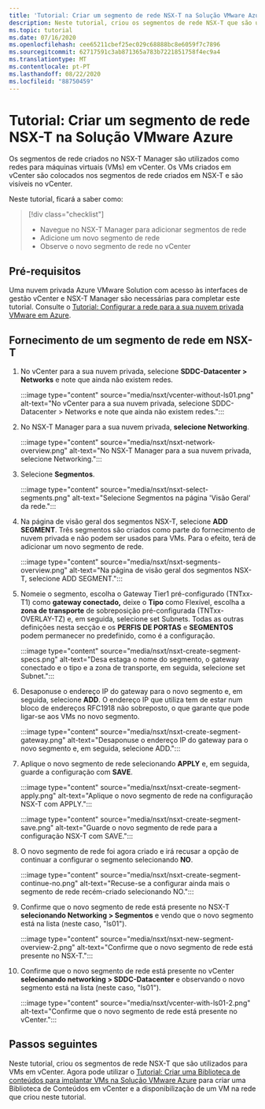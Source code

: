 ```yaml
---
title: 'Tutorial: Criar um segmento de rede NSX-T na Solução VMware Azure'
description: Neste tutorial, criou os segmentos de rede NSX-T que são usados para VMs em vCenter
ms.topic: tutorial
ms.date: 07/16/2020
ms.openlocfilehash: cee65211cbef25ec029c68888bc8e6059f7c7896
ms.sourcegitcommit: 62717591c3ab871365a783b7221851758f4ec9a4
ms.translationtype: MT
ms.contentlocale: pt-PT
ms.lasthandoff: 08/22/2020
ms.locfileid: "88750459"
---
```

# <a name="tutorial-create-an-nsx-t-network-segment-in-azure-vmware-solution"></a>Tutorial: Criar um segmento de rede NSX-T na Solução VMware Azure

Os segmentos de rede criados no NSX-T Manager são utilizados como redes para máquinas virtuais (VMs) em vCenter. Os VMs criados em vCenter são colocados nos segmentos de rede criados em NSX-T e são visíveis no vCenter.

Neste tutorial, ficará a saber como:

> [!div class="checklist"]
> * Navegue no NSX-T Manager para adicionar segmentos de rede
> * Adicione um novo segmento de rede
> * Observe o novo segmento de rede no vCenter

## <a name="prerequisites"></a>Pré-requisitos

Uma nuvem privada Azure VMware Solution com acesso às interfaces de gestão vCenter e NSX-T Manager são necessárias para completar este tutorial. Consulte o [Tutorial: Configurar a rede para a sua nuvem privada VMware em Azure](tutorial-configure-networking.md).

## <a name="provision-a-network-segment-in-nsx-t"></a>Fornecimento de um segmento de rede em NSX-T

1. No vCenter para a sua nuvem privada, selecione **SDDC-Datacenter > Networks** e note que ainda não existem redes.

   :::image type="content" source="media/nsxt/vcenter-without-ls01.png" alt-text="No vCenter para a sua nuvem privada, selecione SDDC-Datacenter > Networks e note que ainda não existem redes.":::

1. No NSX-T Manager para a sua nuvem privada, **selecione Networking**.

   :::image type="content" source="media/nsxt/nsxt-network-overview.png" alt-text="No NSX-T Manager para a sua nuvem privada, selecione Networking.":::

1. Selecione **Segmentos**.

   :::image type="content" source="media/nsxt/nsxt-select-segments.png" alt-text="Selecione Segmentos na página 'Visão Geral' da rede.":::

1. Na página de visão geral dos segmentos NSX-T, selecione **ADD SEGMENT**. Três segmentos são criados como parte do fornecimento de nuvem privada e não podem ser usados para VMs.  Para o efeito, terá de adicionar um novo segmento de rede.

   :::image type="content" source="media/nsxt/nsxt-segments-overview.png" alt-text="Na página de visão geral dos segmentos NSX-T, selecione ADD SEGMENT.":::

1. Nomeie o segmento, escolha o Gateway Tier1 pré-configurado (TNTxx-T1) como **gateway conectado,** deixe o **Tipo** como Flexível, escolha a **zona de transporte** de sobreposição pré-configurada (TNTxx-OVERLAY-TZ) e, em seguida, selecione set Subnets. Todas as outras definições nesta secção e os **PERFIS DE PORTAS** e **SEGMENTOS** podem permanecer no predefinido, como é a configuração.

   :::image type="content" source="media/nsxt/nsxt-create-segment-specs.png" alt-text="Desa estaga o nome do segmento, o gateway conectado e o tipo e a zona de transporte, em seguida, selecione set Subnet.":::

1. Desaponuse o endereço IP do gateway para o novo segmento e, em seguida, selecione **ADD**. O endereço IP que utiliza tem de estar num bloco de endereços RFC1918 não sobreposto, o que garante que pode ligar-se aos VMs no novo segmento.

   :::image type="content" source="media/nsxt/nsxt-create-segment-gateway.png" alt-text="Desaponuse o endereço IP do gateway para o novo segmento e, em seguida, selecione ADD.":::

1. Aplique o novo segmento de rede selecionando **APPLY** e, em seguida, guarde a configuração com **SAVE**.

   :::image type="content" source="media/nsxt/nsxt-create-segment-apply.png" alt-text="Aplique o novo segmento de rede na configuração NSX-T com APPLY.":::

   :::image type="content" source="media/nsxt/nsxt-create-segment-save.png" alt-text="Guarde o novo segmento de rede para a configuração NSX-T com SAVE.":::

1. O novo segmento de rede foi agora criado e irá recusar a opção de continuar a configurar o segmento selecionando **NO**.

   :::image type="content" source="media/nsxt/nsxt-create-segment-continue-no.png" alt-text="Recuse-se a configurar ainda mais o segmento de rede recém-criado selecionando NO.":::

1. Confirme que o novo segmento de rede está presente no NSX-T **selecionando Networking > Segmentos** e vendo que o novo segmento está na lista (neste caso, "ls01").

   :::image type="content" source="media/nsxt/nsxt-new-segment-overview-2.png" alt-text="Confirme que o novo segmento de rede está presente no NSX-T.":::

1. Confirme que o novo segmento de rede está presente no vCenter **selecionando networking > SDDC-Datacenter** e observando o novo segmento está na lista (neste caso, "ls01").

   :::image type="content" source="media/nsxt/vcenter-with-ls01-2.png" alt-text="Confirme que o novo segmento de rede está presente no vCenter.":::

## <a name="next-steps"></a>Passos seguintes

Neste tutorial, criou os segmentos de rede NSX-T que são utilizados para VMs em vCenter. Agora pode utilizar o [Tutorial: Criar uma Biblioteca de conteúdos para implantar VMs na Solução VMware Azure](tutorial-deploy-vm-content-library.md) para criar uma Biblioteca de Conteúdos em vCenter e a disponibilização de um VM na rede que criou neste tutorial.

<!-- LINKS - external-->

<!-- LINKS - internal -->
